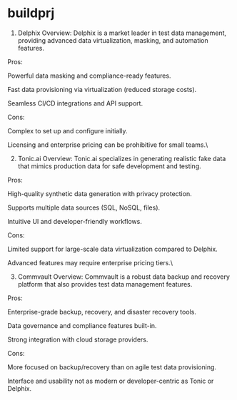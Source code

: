 # buildprj

1. Delphix
Overview:
Delphix is a market leader in test data management, providing advanced data virtualization, masking, and automation features.

Pros:

Powerful data masking and compliance-ready features.

Fast data provisioning via virtualization (reduced storage costs).

Seamless CI/CD integrations and API support.

Cons:

Complex to set up and configure initially.

Licensing and enterprise pricing can be prohibitive for small teams.\


2. Tonic.ai
Overview:
Tonic.ai specializes in generating realistic fake data that mimics production data for safe development and testing.

Pros:

High-quality synthetic data generation with privacy protection.

Supports multiple data sources (SQL, NoSQL, files).

Intuitive UI and developer-friendly workflows.

Cons:

Limited support for large-scale data virtualization compared to Delphix.

Advanced features may require enterprise pricing tiers.\


3. Commvault
Overview:
Commvault is a robust data backup and recovery platform that also provides test data management features.

Pros:

Enterprise-grade backup, recovery, and disaster recovery tools.

Data governance and compliance features built-in.

Strong integration with cloud storage providers.

Cons:

More focused on backup/recovery than on agile test data provisioning.

Interface and usability not as modern or developer-centric as Tonic or Delphix.
